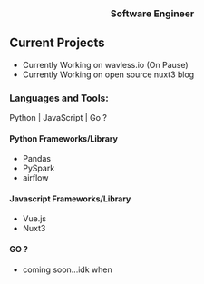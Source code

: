 
<h3 align="center"> Software Engineer</h3>

<h2> Current Projects </h2>
<ul>
 <li>
  Currently Working on wavless.io (On Pause) 
 </li>
 <li>
  Currently Working on open source nuxt3 blog
 </li>
</ul>
<p align="left">
</p>

<h3 align="left">Languages and Tools:</h3>

 Python | JavaScript | Go ? 

 <h4 align="left"> Python Frameworks/Library </h4>
 <ul>
  <li>
    Pandas
  </li>
    <li>
    PySpark
  </li>
      <li>
    airflow
  </li>
 </ul>
  <h4 align="left"> Javascript Frameworks/Library </h4>
 <ul>
  <li>
    Vue.js
  </li>
    <li>
    Nuxt3
  </li>
 </ul>

 <h4 align="left"> GO ? </h4>
 <ul>
  <li>
    coming soon...idk when
  </li>
 </ul>


   

